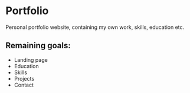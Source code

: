 # Portfolio
Personal portfolio website, containing my own work, skills, education etc.

## Remaining goals:
* Landing page
* Education
* Skills
* Projects
* Contact

